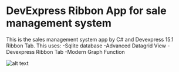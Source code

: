 # DevExpress Ribbon App for sale management system
This is the sales management system app by C# and Devexpress 15.1 Ribbon Tab.
This uses:
  -Sqlite database
  -Advanced Datagrid View
  -Devexpress Ribbon Tab
  -Modern Graph Function
  
![alt text](https://github.com/topdesigner0000/Sales-App-by-Devexpress-Ribbon/edit/master/mainPage.png?raw=true)
